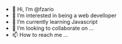 - 👋 Hi, I’m @fzario
- 👀 I’m interested in being a web develloper
- 🌱 I’m currently learning Javascript
- 💞️ I’m looking to collaborate on ...
- 📫 How to reach me ...

<!---
fzario/fzario is a ✨ special ✨ repository because its `README.md` (this file) appears on your GitHub profile.
You can click the Preview link to take a look at your changes.
--->

